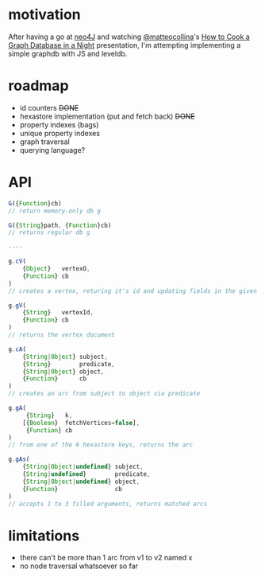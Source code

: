 # motivation

After having a go at [neo4J](http://www.neo4j.org/) and watching
[@matteocollina](https://twitter.com/@matteocollina)'s
[How to Cook a Graph Database in a Night](http://nodejsconfit.levelgraph.io/) presentation,
I'm attempting implementing a simple graphdb with JS and leveldb.


# roadmap

* id counters ~~DONE~~
* hexastore implementation (put and fetch back) ~~DONE~~
* property indexes (bags)
* unique property indexes
* graph traversal
* querying language?


# API

```javascript
G({Function}cb)
// return memory-only db g

G({String}path, {Function}cb)
// returns regular db g

----

g.cV(
	{Object}   vertexO,
	{Function} cb
)
// creates a vertex, returing it's id and updating fields in the given object

g.gV(
	{String}   vertexId,
	{Function} cb
)
// returns the vertex document

g.cA(
	{String|Object} subject,
	{String}        predicate,
	{String|Object} object,
	{Function}      cb
)
// creates an arc from subject to object via predicate

g.gA(
	 {String}   k,
	[{Boolean}  fetchVertices=false],
	 {Function} cb
)
// from one of the 6 hexastore keys, returns the arc

g.gAs(
	{String|Object|undefined} subject,
	{String|undefined}        predicate,
	{String|Object|undefined} object,
	{Function}                cb
)
// accepts 1 to 3 filled arguments, returns matched arcs
```


# limitations

* there can't be more than 1 arc from v1 to v2 named x
* no node traversal whatsoever so far
